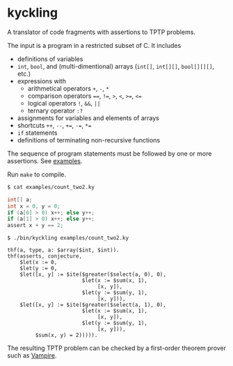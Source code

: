 # kyckling

A translator of code fragments with assertions to TPTP problems.

The input is a program in a restricted subset of C. It includes
- definitions of variables
- `int`, `bool`, and (multi-dimentional) arrays (`int[]`, `int[][]`, `bool[][][]`, etc.)
- expressions with
  - arithmetical operators `+`, `-`, `*`
  - comparison operators `==`, `!=`, `>`, `<`, `>=`, `<=`
  - logical operators `!`, `&&`, `||` 
  - ternary operator `:?`
- assignments for variables and elements of arrays
- shortcuts `++`, `--`, `+=`, `-=`, `*=`
- `if` statements
- definitions of terminating non-recursive functions

The sequence of program statements must be followed by one or more assertions. See [examples](https://github.com/aztek/kyckling/tree/master/examples).

Run `make` to compile.

```bash
$ cat examples/count_two2.ky
```
```c
int[] a;
int x = 0, y = 0;
if (a[0] > 0) x++; else y++;
if (a[1] > 0) x++; else y++;
assert x + y == 2;
```

``$ ./bin/kyckling examples/count_two2.ky``
```
thf(a, type, a: $array($int, $int)).
thf(asserts, conjecture,
    $let(x := 0,
    $let(y := 0,
    $let([x, y] := $ite($greater($select(a, 0), 0),
                        $let(x := $sum(x, 1),
                             [x, y]),
                        $let(y := $sum(y, 1),
                             [x, y])),
    $let([x, y] := $ite($greater($select(a, 1), 0),
                        $let(x := $sum(x, 1),
                             [x, y]),
                        $let(y := $sum(y, 1),
                             [x, y])),
         $sum(x, y) = 2))))).
```

The resulting TPTP problem can be checked by a first-order theorem prover such as [Vampire](http://vprover.org/).

